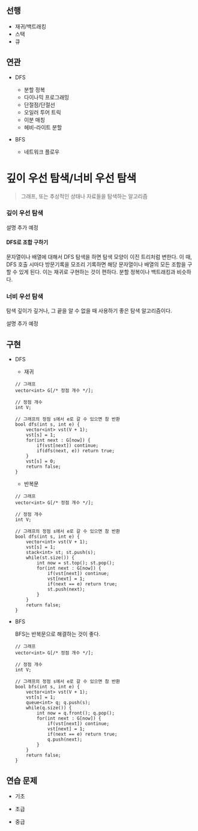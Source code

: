 ## 선행

- 재귀/백트래킹
- 스택
- 큐

## 연관

- DFS
    - 분할 정복
    - 다이나믹 프로그래밍
    - 단절점/단절선
    - 오일러 투어 트릭
    - 이분 매칭
    - 헤비-라이트 분할

- BFS
    - 네트워크 플로우

# 깊이 우선 탐색/너비 우선 탐색

> 그래프, 또는 추상적인 상태나 자료들을 탐색하는 알고리즘


### 깊이 우선 탐색

설명 추가 예정

#### DFS로 조합 구하기

문자열이나 배열에 대해서 DFS 탐색을 하면 탐색 모양이 이진 트리처럼 변한다. 이 때, DFS 호출 시마다 방문기록을 모조리 기록하면 해당 문자열이나 배열의 모든 조합을 구할 수 있게 된다. 이는 재귀로 구현하는 것이 편하다. 분할 정복이나 백트래킹과 비슷하다.

### 너비 우선 탐색

탐색 깊이가 깊거나, 그 끝을 알 수 없을 때 사용하기 좋은 탐색 알고리즘이다.

설명 추가 예정

## 구현

- DFS
    - 재귀

    ```
    // 그래프
    vector<int> G[/* 정점 개수 */];

    // 정점 개수
    int V;

    // 그래프의 정점 s에서 e로 갈 수 있으면 참 반환
    bool dfs(int s, int e) {
        vector<int> vst(V + 1);
        vst[s] = 1;
        for(int next : G[now]) {
            if(vst[next]) continue;
            if(dfs(next, e)) return true;
        }
        vst[s] = 0;
        return false;
    }
    ```

    - 반복문

    ```
    // 그래프
    vector<int> G[/* 정점 개수 */];

    // 정점 개수
    int V;

    // 그래프의 정점 s에서 e로 갈 수 있으면 참 반환
    bool dfs(int s, int e) {
        vector<int> vst(V + 1);
        vst[s] = 1;
        stack<int> st; st.push(s);
        while(st.size()) {
            int now = st.top(); st.pop();
            for(int next : G[now]) {
                if(vst[next]) continue;
                vst[next] = 1;
                if(next == e) return true;
                st.push(next);
            }
        }
        return false;
    }
    ```

- BFS
    
    BFS는 반복문으로 해결하는 것이 좋다.
    ```
    // 그래프
    vector<int> G[/* 정점 개수 */];

    // 정점 개수
    int V;

    // 그래프의 정점 s에서 e로 갈 수 있으면 참 반환
    bool bfs(int s, int e) {
        vector<int> vst(V + 1);
        vst[s] = 1;
        queue<int> q; q.push(s);
        while(q.size()) {
            int now = q.front(); q.pop();
            for(int next : G[now]) {
                if(vst[next]) continue;
                vst[next] = 1;
                if(next == e) return true;
                q.push(next);
            }
        }
        return false;
    }
    ```


## 연습 문제

- 기초

- 초급

- 중급